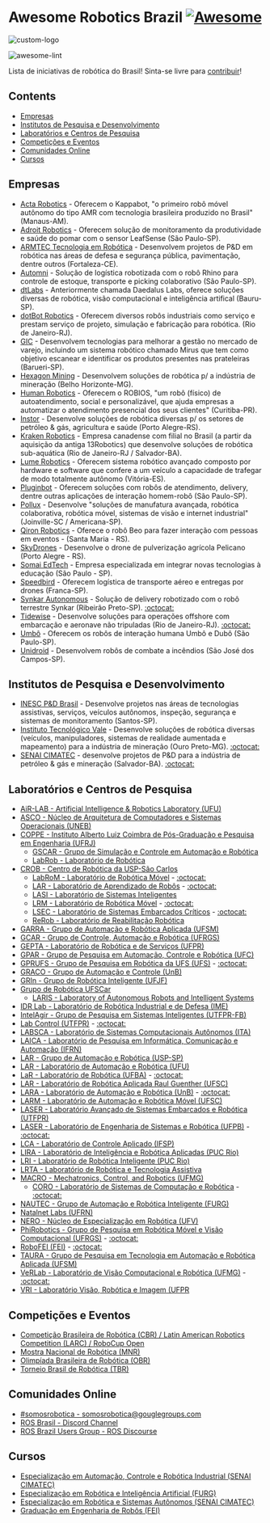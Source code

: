 # Awesome Robotics Brazil [![Awesome](https://awesome.re/badge.svg)](https://github.com/sindresorhus/awesome)

![custom-logo](logo.png)

![awesome-lint](https://github.com/mateus-amarante/awesome-robotics-brazil/workflows/awesome-lint/badge.svg)

Lista de iniciativas de robótica do Brasil! Sinta-se livre para [contribuir](CONTRIBUTING.md)!

## Contents

- [Empresas](#empresas)
- [Institutos de Pesquisa e Desenvolvimento](#institutos-de-pesquisa-e-desenvolvimento)
- [Laboratórios e Centros de Pesquisa](#laboratórios-e-centros-de-pesquisa) <!-- markdown-link-check-disable-line -->
- [Competições e Eventos](#competições-e-eventos) <!-- markdown-link-check-disable-line -->
- [Comunidades Online](#comunidades-online)
- [Cursos](#cursos)

## Empresas

- [Acta Robotics](http://actarobotics.com/) - Oferecem o Kappabot, "o primeiro robô móvel autônomo do tipo AMR com tecnologia brasileira produzido no Brasil" (Manaus-AM).
- [Adroit Robotics](http://adroitrobotics.com/) - Oferecem solução de monitoramento da produtividade e saúde do pomar com o sensor LeafSense (São Paulo-SP).
- [ARMTEC Tecnologia em Robótica](http://www.armtecbrasil.com/) - Desenvolvem projetos de P&D em robótica nas áreas de defesa e segurança pública, pavimentação, dentre outros (Fortaleza-CE).
- [Automni](https://automni.com.br/) - Solução de logística robotizada com o robô Rhino para controle de estoque, transporte e picking colaborativo (São Paulo-SP).
- [dtLabs](https://dt-labs.ai/) - Anteriormente chamada Daedalus Labs, oferece soluções diversas de robótica, visão computacional e inteligência artifical (Bauru-SP).
- [dotBot Robotics](https://www.dotbot-robotics.com/) - Oferecem diversos robôs industriais como serviço e prestam serviço de projeto, simulação e fabricação para robótica. (Rio de Janeiro-RJ).
- [GIC](https://www.gicbrasil.com/) - Desenvolvem tecnologias para melhorar a gestão no mercado de varejo, incluindo um sistema robótico chamado Mirus que tem como objetivo escanear e identificar os produtos presentes nas prateleiras (Barueri-SP).
- [Hexagon Mining](https://hexagonmining.com/) - Desenvolvem soluções de robótica p/ a indústria de mineração (Belho Horizonte-MG).
- [Human Robotics](https://www.humanrobotics.ai/) - Oferecem o ROBIOS, "um robô (físico) de autoatendimento, social e personalizável, que ajuda empresas a automatizar o atendimento presencial dos seus clientes" (Curitiba-PR).
- [Instor](https://www.instor.com.br/) - Desenvolve soluções de robótica diversas p/ os setores de petróleo & gás, agricultura e saúde (Porto Alegre-RS).
- [Kraken Robotics](https://krakenrobotics.com/) - Empresa canadense com filial no Brasil (a partir da aquisição da antiga 13Robotics) que desenvolve soluções de robótica sub-aquática (Rio de Janeiro-RJ / Salvador-BA).
- [Lume Robotics](http://lumerobotics.ai/) - Oferecem sistema robótico avançado composto por hardware e software que confere a um veículo a capacidade de trafegar de modo totalmente autônomo (Vitória-ES).
- [Pluginbot](https://pluginbot.ai/) - Oferecem soluções com robôs de atendimento, delivery, dentre outras aplicações de interação homem-robô (São Paulo-SP).
- [Pollux](https://www.pollux.com.br/) - Desenvolve "soluções de manufatura avançada, robótica colaborativa, robótica móvel, sistemas de visão e internet industrial" (Joinville-SC / Americana-SP).
- [Qiron Robotics](https://qironrobotics.com/) - Oferece o robô Beo para fazer interação com pessoas em eventos - (Santa Maria - RS).
- [SkyDrones](https://skydrones.com.br/) - Desenvolve o drone de pulverização agrícola Pelicano (Porto Alegre - RS).
- [Somai EdTech](https://somai.com.br/) - Empresa especializada em integrar novas tecnologias à educação (São Paulo - SP).
- [Speedbird](https://speedbird.aero/) - Oferecem logística de transporte aéreo e entregas por drones (Franca-SP).
- [Synkar Autonomous](https://www.synkar.com/) - Solução de delivery robotizado com o robô terrestre Synkar (Ribeirão Preto-SP). [:octocat:](https://github.com/Synkar)
- [Tidewise](https://www.tidewise.io/) - Desenvolve soluções para operações offshore com embarcação e aeronave não tripuladas (Rio de Janeiro-RJ). [:octocat:](https://github.com/tidewise)
- [Umbô](https://www.umbo.net.br/) - Oferecem os robôs de interação humana Umbô e Dubô (São Paulo-SP).
- [Unidroid](https://www.unidroid.com.br/) - Desenvolvem robôs de combate a incêndios (São José dos Campos-SP).

<!-- Para referência, seguem empresas que já estiveram na lista  -->

<!-- - [AI ROBOTS](https://www.airobots.com.br/) - Oferecem plataforma para robôs que utiliza inteligência artificial para otimização de processos e manutenção preditiva e prescritiva (Belo Horizonte-MG). -->
<!-- - [AuRos Robotics](https://aurosrobotics.com.br/) - Oferecem soluções que aplicam robótica e inteligência artificial para aumentar a eficiência e a produtividade do pomar (Rio Grande-RS). -->
<!-- - [Brisa](https://www.brisa.tech/) - Oferecem os WindroseOs Kits: "primeira ferramenta multifuncional para automatizar veículos e aumentar a produtividade dos processos existentes" (Recife-PE / Florianópolis-SC). -->
<!-- - [NTU](https://ntu.ai/) - Desenvolve soluções de simulação em nuvem e aplicações robóticas para interação social, transporte autônomo indoor e automação de atividades de manufatura leve (São Paulo-SP). -->
<!-- - [Wiser Robotics](https://wiserrobotics.com.br/) - Oferecem robôs de serviço (ELLA) e de higienização de ambientes (FLORENCE) (São Paulo-SP). -->

## Institutos de Pesquisa e Desenvolvimento

- [INESC P&D Brasil](http://inescbrasil.org.br/) - Desenvolve projetos nas áreas de tecnologias assistivas, serviços, veículos autônomos, inspeção, segurança e sistemas de monitoramento (Santos-SP).
- [Instituto Tecnológico Vale](https://www.itv.org/itv-mineracao/grupos-de-pesquisa-e-parcerias/) - Desenvolve soluções de robótica diversas (veículos, manipuladores, sistemas de realidade aumentada e mapeamento) para a indústria de mineração (Ouro Preto-MG). [:octocat:](https://github.com/itvroc/)
- [SENAI CIMATEC](https://www.senaicimatec.com.br/areas-de-interesse/robotica-e-supercomputacao/) - desenvolve projetos de P&D para a indústria de petróleo & gás e mineração (Salvador-BA). [:octocat:](https://github.com/Brazilian-Institute-of-Robotics)

## Laboratórios e Centros de Pesquisa

- [AiR-LAB - Artificial Intelligence & Robotics Laboratory (UFU)](https://airlabufu.wixsite.com/site)
- [ASCO - Núcleo de Arquitetura de Computadores e Sistemas Operacionais (UNEB)](http://www.acso.uneb.br)
- [COPPE - Instituto Alberto Luiz Coimbra de Pós-Graduação e Pesquisa em Engenharia (UFRJ)](https://www.coppe.ufrj.br/)
  - [GSCAR - Grupo de Simulação e Controle em Automação e Robótica](http://www.coep.ufrj.br/gscar/sobre.html)
  - [LabRob - Laboratório de Robótica](http://www.labrob.coppe.ufrj.br/)
- [CROB - Centro de Robótica da USP-São Carlos](http://www.crob.eesc.usp.br/)
  - [LabRoM - Laboratório de Robótica Móvel](https://crob.eesc.usp.br/pesquisa/laboratorios/labrom/) - [:octocat:](https://github.com/EESC-LabRoM)
  - [LAR - Laboratório de Aprendizado de Robôs](http://lar.icmc.usp.br/) - [:octocat:](https://github.com/LAR-USP)
  - [LASI - Laboratório de Sistemas Inteligentes](https://crob.eesc.usp.br/pesquisa/laboratorios/lasi/)
  - [LRM - Laboratório de Robótica Móvel](http://lrm.icmc.usp.br/web/index.php?n=Port.Home) - [:octocat:](https://github.com/usp-lrm)
  - [LSEC - Laboratório de Sistemas Embarcados Críticos](https://www.lsec.icmc.usp.br/) - [:octocat:](https://github.com/LSEC-ICMC)
  - [ReRob - Laboratório de Reabilitação Robótica](https://crob.eesc.usp.br/pesquisa/laboratorios/rerob/)
- [GARRA - Grupo de Automação e Robótica Aplicada (UFSM)](https://www.ufsm.br/grupos/garra/)
- [GCAR - Grupo de Controle, Automação e Robótica (UFRGS)](https://www.ece.ufrgs.br/)
- [GEPTA - Laboratório de Robótica e de Serviços (UFPR)](http://gepta.weebly.com/)
- [GPAR - Grupo de Pesquisa em Automação, Controle e Robótica (UFC)](https://gpar.ufc.br/)
- [GPRUFS - Grupo de Pesquisa em Robótica da UFS (UFS)](http://www.gprufs.org/) - [:octocat:](https://github.com/GPRUFS)
- [GRACO - Grupo de Automação e Controle (UnB)](http://www.graco.unb.br/)
- [GRIn - Grupo de Robótica Inteligente (UFJF)](https://www.youtube.com/channel/UCIvZ69GzwzyzUlJRKNfP46g)
- [Grupo de Robótica UFSCar](https://www.robotica.ufscar.br/)
  - [LARIS - Laboratory of Autonomous Robots and Intelligent Systems](https://www.laris.ufscar.br/pt-br)
- [IDR Lab - Laboratório de Robótica Industrial e de Defesa (IME)](http://labmec.imejunior.com.br/)
- [IntelAgir - Grupo de Pesquisa em Sistemas Inteligentes (UTFPR-FB)](https://intelagir-research-group.github.io/)
- [Lab Control (UTFPR)](http://www.labcontrol.xyz/dokuwiki/doku.php) - [:octocat:](https://github.com/labcontrol-data)
- [LABSCA - Laboratório de Sistemas Computacionais Autônomos (ITA)](http://www.comp.ita.br/labsca/)
- [LAICA - Laboratório de Pesquisa em Informática, Comunicação e Automação (IFRN)](http://laica.ifrn.edu.br/)
- [LAR - Grupo de Automação e Robótica (USP-SP)](http://sites.poli.usp.br/pmr/lar/)
- [LAR - Laboratório de Automação e Robótica (UFU)](https://www.femec.ufu.br/unidades/laboratorio/laboratorio-de-automacao-e-robotica)
- [LaR - Laboratório de Robótica (UFBA)](https://www.eng.ufba.br/laboratorio-de-robotica-lar) - [:octocat:](https://github.com/lar-deeufba)
- [LAR - Laboratório de Robótica Aplicada Raul Guenther (UFSC)](https://robotica.ufsc.br/)
- [LARA - Laboratório de Automação e Robótica (UnB)](http://www.lara.unb.br) - [:octocat:](https://github.com/lara-unb)
- [LARM - Laboratório de Automação e Robótica Móvel (UFSC)](https://larm.ufsc.br/)
- [LASER - Laboratório Avançado de Sistemas Embarcados e Robótica (UTFPR)](http://laser.dainf.ct.utfpr.edu.br/)
- [LASER - Laboratório de Engenharia de Sistemas e Robótica (UFPB)](http://laser.ci.ufpb.br/) - [:octocat:](https://github.com/laser-ufpb)
- [LCA - Laboratório de Controle Aplicado (IFSP)](https://spo.ifsp.edu.br/lca)
- [LIRA - Laboratório de Inteligência e Robótica Aplicadas (PUC Rio)](http://www.lira.ele.puc-rio.br)
- [LRI - Laboratório de Robótica Inteligente (PUC Rio)](http://www.ele.puc-rio.br/posgraduacao/laboratorios/lri/)
- [LRTA - Laboratório de Robótica e Tecnologia Assistiva](http://www.nta.ufes.br/)
- [MACRO - Mechatronics, Control, and Robotics (UFMG)](https://delt.eng.ufmg.br/pesquisa-e-extensao/)
  - [CORO - Laboratório de Sistemas de Computação e Robótica](http://coro.cpdee.ufmg.br/) - [:octocat:](https://bitbucket.org/coroufmg)
- [NAUTEC - Grupo de Automação e Robótica Inteligente (FURG)](https://nautec.furg.br/)
- [Natalnet Labs (UFRN)](http://www.natalnet.br/home/)
- [NERO - Núcleo de Especialização em Robótica (UFV)](https://www.robotica.ufv.br/)
- [PhiRobotics - Grupo de Pesquisa em Robótica Móvel e Visão Computacional (UFRGS)](https://www.inf.ufrgs.br/phi-group/site/) - [:octocat:](https://github.com/phir2-lab)
- [RoboFEI (FEI)](https://portal.fei.edu.br/robo-fei) - [:octocat:](https://github.com/RoboFEI)
- [TAURA - Grupo de Pesquisa em Tecnologia em Automação e Robótica Aplicada (UFSM)](https://www.ufsm.br/grupos/garra#:~:text=O%20Grupo%20de%20Automa%C3%A7%C3%A3o%20e,internacionais%20de%20rob%C3%B3tica%2C%20e%20a)
- [VeRLab - Laboratório de Visão Computacional e Robótica (UFMG)](https://www.verlab.dcc.ufmg.br/) - [:octocat:](https://github.com/verlab)
- [VRI - Laboratório Visão, Robótica e Imagem (UFPR](https://web.inf.ufpr.br/vri/)


<!-- Para referência, seguem grupos removidos por terem links quebrados (reavaliar novos links)  -->
<!-- - [ManLab - Laboratório de Manipulação Robótica](http://143.107.239.254/mecatronica/index.php/pt/laboratorios/laboratorio-de-manipulacao-robotica) -->
<!-- - [MRL - Mobile Robotics Laboratory](https://www.ufscar-mobile-robotics.com.br/) -->
<!-- - [LARS - Laboratório de Robótica e Sistemas Dedicados (UFRN)](https://labs.imd.ufrn.br/labs/nPITI/laboratorios/LARS) -->


## Competições e Eventos

- [Competição Brasileira de Robótica (CBR) / Latin American Robotics Competition (LARC) / RoboCup Open](http://www.cbrobotica.org/)
- [Mostra Nacional de Robótica (MNR)](http://www.mnr.org.br/)
- [Olimpíada Brasileira de Robótica (OBR)](http://www.obr.org.br/)
- [Torneio Brasil de Robótica (TBR)](https://www.torneiobrasilderobotica.com.br/)

## Comunidades Online

- [#somosrobotica - somosrobotica@gouglegroups.com](https://groups.google.com/g/somosrobotica)
- [ROS Brasil - Discord Channel](https://discord.gg/8zQWRW5)
- [ROS Brazil Users Group - ROS Discourse](https://discourse.ros.org/c/local/brazil/40)

## Cursos

- [Especialização em Automação, Controle e Robótica Industrial (SENAI CIMATEC)](https://seja.senaicimatec.com.br/curso/automacao-controle-e-robotica/)
- [Especialização em Robótica e Inteligência Artificial (FURG)](https://siposg.furg.br/curso/1068)
- [Especialização em Robótica e Sistemas Autônomos (SENAI CIMATEC)](https://seja.senaicimatec.com.br/curso/robotica-e-sistemas-autonomos/)
- [Graduação em Engenharia de Robôs (FEI)](https://portal.fei.edu.br/curso-de-engenharia-de-robos)
